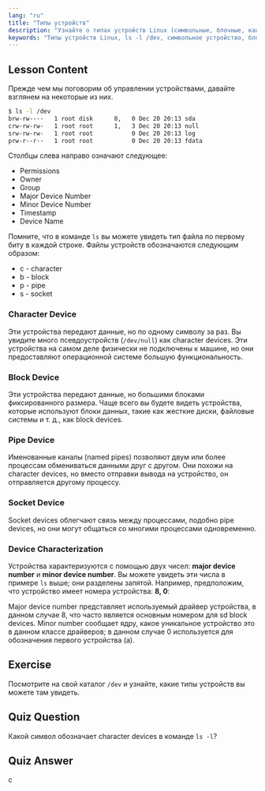 ```yaml
---
lang: "ru"
title: "Типы устройств"
description: "Узнайте о типах устройств Linux (символьные, блочные, каналы, сокеты) и о том, как их идентифицировать с помощью `ls -l /dev`. Разберитесь с основными/дополнительными номерами устройств. Учебник по Linux для начинающих."
keywords: "Типы устройств Linux, ls -l /dev, символьное устройство, блочное устройство, основной дополнительный номер устройства, учебник по Linux, руководство по Linux, для начинающих"
---
```


## Lesson Content

Прежде чем мы поговорим об управлении устройствами, давайте взглянем на некоторые из них.

```bash
$ ls -l /dev
brw-rw----   1 root disk      8,   0 Dec 20 20:13 sda
crw-rw-rw-   1 root root      1,   3 Dec 20 20:13 null
srw-rw-rw-   1 root root           0 Dec 20 20:13 log
prw-r--r--   1 root root           0 Dec 20 20:13 fdata
```

Столбцы слева направо означают следующее:

- Permissions
- Owner
- Group
- Major Device Number
- Minor Device Number
- Timestamp
- Device Name

Помните, что в команде `ls` вы можете увидеть тип файла по первому биту в каждой строке. Файлы устройств обозначаются следующим образом:

- c - character
- b - block
- p - pipe
- s - socket

### Character Device

Эти устройства передают данные, но по одному символу за раз. Вы увидите много псевдоустройств (`/dev/null`) как character devices. Эти устройства на самом деле физически не подключены к машине, но они предоставляют операционной системе большую функциональность.

### Block Device

Эти устройства передают данные, но большими блоками фиксированного размера. Чаще всего вы будете видеть устройства, которые используют блоки данных, такие как жесткие диски, файловые системы и т. д., как block devices.

### Pipe Device

Именованные каналы (named pipes) позволяют двум или более процессам обмениваться данными друг с другом. Они похожи на character devices, но вместо отправки вывода на устройство, он отправляется другому процессу.

### Socket Device

Socket devices облегчают связь между процессами, подобно pipe devices, но они могут общаться со многими процессами одновременно.

### Device Characterization

Устройства характеризуются с помощью двух чисел: **major device number** и **minor device number**. Вы можете увидеть эти числа в примере `ls` выше; они разделены запятой. Например, предположим, что устройство имеет номера устройства: **8, 0**:

Major device number представляет используемый драйвер устройства, в данном случае 8, что часто является основным номером для sd block devices. Minor number сообщает ядру, какое уникальное устройство это в данном классе драйверов; в данном случае 0 используется для обозначения первого устройства (a).

## Exercise

Посмотрите на свой каталог `/dev` и узнайте, какие типы устройств вы можете там увидеть.

## Quiz Question

Какой символ обозначает character devices в команде `ls -l`?

## Quiz Answer

c

